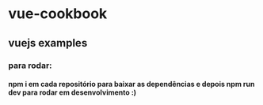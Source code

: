 # vue-cookbook

## vuejs examples

### para rodar:

#### npm i em cada repositório para baixar as dependências e depois npm run dev para rodar em desenvolvimento :)
